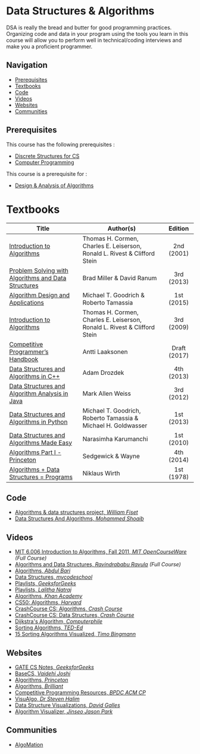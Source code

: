 # Data Structures & Algorithms

DSA is really the bread and butter for good programming practices. Organizing code and data in your program using the tools you learn in this course will allow you to perform well in technical/coding interviews and make you a proficient programmer.

## Navigation

*   [Prerequisites](#prerequisites)
*   [Textbooks](#textbooks)
*   [Code](#code)
*   [Videos](#videos)
*   [Websites](#websites)
*   [Communities](#communities)

## Prerequisites

This course has the following prerequisites :

*   [Discrete Structures for CS](../CSF222)
*   [Computer Programming](../CSF111)

This course is a prerequisite for : 

*   [Design & Analysis of Algorithms](../CSF364)

# Textbooks

| Title | Author(s) | Edition |
| -------------|-------------|:-----:|
| [Introduction to Algorithms](https://drive.google.com/open?id=1nZpc4TKg92e5Ai9i2wtH3qJ7MGraIShD) | Thomas H. Cormen, Charles E. Leiserson, Ronald L. Rivest & Clifford Stein | 2nd (2001) |
| [Problem Solving with Algorithms and Data Structures](https://drive.google.com/open?id=1vzz398U-ayIBsFVPy_ochaZ5LBnUnq7h) | Brad Miller & David Ranum | 3rd (2013) |
| [Algorithm Design and Applications](https://drive.google.com/open?id=14reI4oUtePBeC7Ej0rat5JbTEHOejAiI) | Michael T. Goodrich & Roberto Tamassia | 1st (2015) |
| [Introduction to Algorithms](https://drive.google.com/open?id=1M_2-jGxWyo1u5eHMXBKdxIgIJHY3wgI8) | Thomas H. Cormen, Charles E. Leiserson, Ronald L. Rivest & Clifford Stein | 3rd (2009) |
| [Competitive Programmer’s Handbook](https://drive.google.com/open?id=1o8Ar-5fEezvc5HgKOo584puepcmKCeWX) | Antti Laaksonen | Draft (2017) |
| [Data Structures and Algorithms in C++](https://drive.google.com/open?id=17lgGGjhuI_myp5oz-m8GLnonbWpVa2A4) | Adam Drozdek | 4th (2013) |
| [Data Structures and Algorithm Analysis in Java](https://drive.google.com/open?id=1Mim-tKxsLnllB0chx6x9mGb19Nn8hw7g) | Mark Allen Weiss | 3rd (2012) |
| [Data Structures and Algorithms in Python](https://drive.google.com/open?id=1BiPZSJ--KaJd-Tt8F1poDAhboI74Ff3s) | Michael T. Goodrich, Roberto Tamassia & Michael H. Goldwasser | 1st (2013) |
| [Data Structures and Algorithms Made Easy](https://drive.google.com/open?id=1OeO4Xfr_TnY6HJZ5l2OUZYXvTs2jjNqm) | Narasimha Karumanchi | 1st (2010) |
| [Algorithms Part I - Princeton](https://drive.google.com/open?id=10co0mZmo2CNqthb7IRzqOBSyhP1AeB4U) | Sedgewick & Wayne | 4th (2014) |
| [Algorithms + Data Structures = Programs](https://drive.google.com/open?id=17xSrA6wTmNGa7_v60xDnVaO4gwcFfMLL) | Niklaus Wirth | 1st (1978) |

## Code

*   [Algorithms & data structures project, *William Fiset*](https://github.com/williamfiset/Algorithms)
*   [Data Structures And Algorithms, *Mohammed Shoaib*](https://github.com/Mohammed-Shoaib/Data-Structures-And-Algorithms)

## Videos

*   [MIT 6.006 Introduction to Algorithms, Fall 2011, *MIT OpenCourseWare*](https://www.youtube.com/playlist?list=PLUl4u3cNGP61Oq3tWYp6V_F-5jb5L2iHb) *(Full Course)*
*   [Algorithms and Data Structures, *Ravindrababu Ravula*](https://www.youtube.com/playlist?list=PLEbnTDJUr_IeHYw_sfBOJ6gk5pie0yP-0) *(Full Course)*
*   [Algorithms, *Abdul Bari*](https://www.youtube.com/watch?v=0IAPZzGSbME&list=PLDN4rrl48XKpZkf03iYFl-O29szjTrs_O)
*   [Data Structures, *mycodeschool*](https://www.youtube.com/watch?v=92S4zgXN17o&list=PL2_aWCzGMAwI3W_JlcBbtYTwiQSsOTa6P)
*   [Playlists, *GeeksforGeeks*](https://www.youtube.com/channel/UC0RhatS1pyxInC00YKjjBqQ/playlists)
*   [Playlists, *Lalitha Natraj*](https://www.youtube.com/channel/UCNsGQ_oLlH89HoKd5uyoAEQ/playlists) 
*   [Algorithms, *Khan Academy*](https://www.khanacademy.org/computing/computer-science/algorithms)
*   [CS50: Algorithms, *Harvard*](https://www.youtube.com/watch?v=U9o49qwa6hk&list=PLhQjrBD2T3828ZVcVzEIhsHVgjANGZveu&index=4)
*   [CrashCourse CS: Algorithms, *Crash Course*](https://www.youtube.com/watch?v=rL8X2mlNHPM)
*   [CrashCourse CS: Data Structures, *Crash Course*](https://www.youtube.com/watch?v=DuDz6B4cqVc)
*   [Dijkstra's Algorithm, *Computerphile*](https://www.youtube.com/watch?v=GazC3A4OQTE)
*   [Sorting Algorithms, *TED-Ed*](https://www.youtube.com/watch?v=WaNLJf8xzC4)
*   [15 Sorting Algorithms Visualized, *Timo Bingmann*](https://www.youtube.com/watch?v=kPRA0W1kECg)

## Websites

*   [GATE CS Notes, *GeeksforGeeks*](https://www.geeksforgeeks.org/gate-cs-notes-gq/)
*   [BaseCS, *Vaidehi Joshi*](https://medium.com/basecs)
*   [Algorithms, *Princeton*](https://algs4.cs.princeton.edu/home/)
*   [Algorithms, *Brilliant*](https://brilliant.org/wiki/algorithm/)
*   [Competitive Programming Resources, *BPDC ACM CP*](https://www.acmbpdc.org/cp)
*   [VisuAlgo, *Dr Steven Halim*](https://visualgo.net/en)
*   [Data Structure Visualizations, *David Galles*](https://www.cs.usfca.edu/~galles/visualization/Algorithms.html)
*   [Algorithm Visualizer, *Jinseo Jason Park*](https://algorithm-visualizer.org/)

## Communities

*   [AlgoMation](http://www.algomation.com/) 
